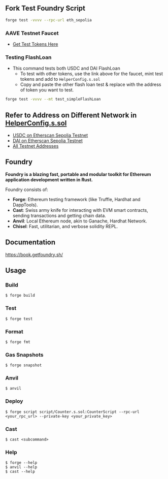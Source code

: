 ## Fork Test Foundry Script

```bash
forge test -vvvv --rpc-url eth_sepolia
```

### AAVE Testnet Faucet

- [Get Test Tokens Here](https://staging.aave.com/faucet/)

### Testing FlashLoan

- This command tests both USDC and DAI FlashLoan
  - To test with other tokens, use the link above for the faucet, mint test tokens and add to `HelperConfig.s.sol`
  - Copy and paste the other flash loan test & replace with the address of token you want to test.

```bash
forge test -vvvv --mt test_simpleFlashLoan
```

## Refer to Address on Different Network in [HelperConfig.s.sol](./script/HelperConfig.s.sol)

- [USDC on Etherscan Sepolia Testnet](https://sepolia.etherscan.io/address/0x94a9D9AC8a22534E3FaCa9F4e7F2E2cf85d5E4C8)
- [DAI on Etherscan Sepolia Testnet](https://sepolia.etherscan.io/address/0xFF34B3d4Aee8ddCd6F9AFFFB6Fe49bD371b8a357)
- [All Testnet Addresses](https://docs.aave.com/developers/deployed-contracts/v3-testnet-addresses)

## Foundry

**Foundry is a blazing fast, portable and modular toolkit for Ethereum application development written in Rust.**

Foundry consists of:

- **Forge**: Ethereum testing framework (like Truffle, Hardhat and DappTools).
- **Cast**: Swiss army knife for interacting with EVM smart contracts, sending transactions and getting chain data.
- **Anvil**: Local Ethereum node, akin to Ganache, Hardhat Network.
- **Chisel**: Fast, utilitarian, and verbose solidity REPL.

## Documentation

https://book.getfoundry.sh/

## Usage

### Build

```shell
$ forge build
```

### Test

```shell
$ forge test
```

### Format

```shell
$ forge fmt
```

### Gas Snapshots

```shell
$ forge snapshot
```

### Anvil

```shell
$ anvil
```

### Deploy

```shell
$ forge script script/Counter.s.sol:CounterScript --rpc-url <your_rpc_url> --private-key <your_private_key>
```

### Cast

```shell
$ cast <subcommand>
```

### Help

```shell
$ forge --help
$ anvil --help
$ cast --help
```
